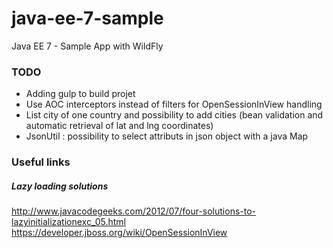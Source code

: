 # java-ee-7-sample
Java EE 7 - Sample App with WildFly

### TODO

- Adding gulp to build projet
- Use AOC interceptors instead of filters for OpenSessionInView handling
- List city of one country and possibility to add cities (bean validation and automatic retrieval of lat and lng coordinates)
- JsonUtil : possibility to select attributs in json object with a java Map

### Useful links

##### Lazy loading solutions

http://www.javacodegeeks.com/2012/07/four-solutions-to-lazyinitializationexc_05.html
https://developer.jboss.org/wiki/OpenSessionInView
